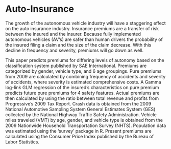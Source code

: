 # Auto-Insurance

The growth of the autonomous vehicle industry will have a staggering effect on the auto insurance industry. Insurance premiums are a transfer of risk between the insured and the insurer. Because fully implemented autonomous vehicles (AV’s) are safer than human drivers the probability of the insured filing a claim and the size of the claim decrease.  With this decline in frequency and severity, premiums will go down as well. 

This paper predicts premiums for differing levels of autonomy based on the classification system published  by SAE International. Premiums are categorized by gender, vehicle type, and 6 age groupings. Pure premiums from 2009 are calculated by combining frequency of accidents and severity of accidents, where severity is estimated comprehensive costs. A Gamma log-link GLM regression of the insured’s characteristics on pure premium predicts future pure premiums for 4 safety features. Actual premiums are then calculated by using the ratio between total revenue and profits from Progressive’s 2009 Tax Report. Crash data is obtained from the 2009 National Automotive Sampling System General Estimates System (GES) collected by the National Highway Traffic Safety Administration. Vehicle miles traveled (VMT) by age, gender, and vehicle type is obtained from the 2009 Nationwide Household Transportation Survey (NHTS). Population data was estimated using the ‘survey’ package in R. Present premiums are calculated using the Consumer Price Index published by the Bureau of Labor Statistics.

